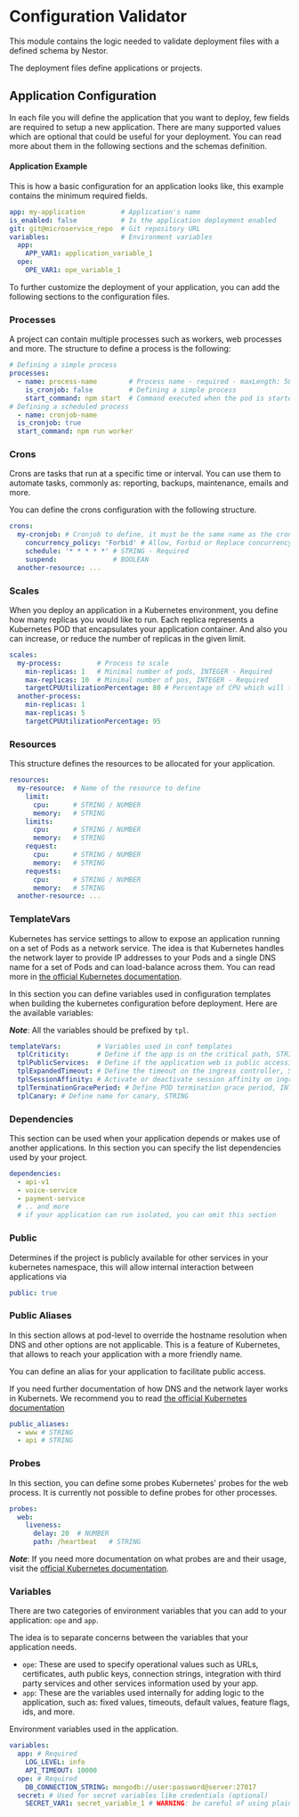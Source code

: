 # Configuration Validator

This module contains the logic needed to validate deployment files with a defined schema by Nestor.

The deployment files define applications or projects.

## Application Configuration

In each file you will define the application that you want to deploy, few fields are required to setup a new application. There are many supported values which are optional that could be useful for your deployment. You can read more about them in the following sections and the schemas definition.

#### Application Example
This is how a basic configuration for an application looks like, this example contains the minimum required fields.

```yaml
app: my-application         # Application's name
is_enabled: false           # Is the application deployment enabled
git: git@microservice_repo  # Git repository URL
variables:                  # Environment variables
  app:                      
    APP_VAR1: application_variable_1
  ope:
    OPE_VAR1: ope_variable_1
```

To further customize the deployment of your application, you can add the following sections to the configuration files.

### Processes

A project can contain multiple processes such as workers, web processes and more.
The structure to define a process is the following:

```yaml
# Defining a simple process
processes:
  - name: process-name        # Process name - required - maxLength: 58
    is_cronjob: false         # Defining a simple process
    start_command: npm start  # Command executed when the pod is started
# Defining a scheduled process
  - name: cronjob-name
  is_cronjob: true
  start_command: npm run worker
```

### Crons
Crons are tasks that run at a specific time or interval.
You can use them to automate tasks, commonly as: reporting, backups, maintenance, emails and more.

You can define the crons configuration with the following structure.

```yaml
crons:
  my-cronjob: # Cronjob to define, it must be the same name as the cronjob defined in processes
    concurrency_policy: 'Forbid' # Allow, Forbid or Replace concurrency of cronjobs, STRING - Required. [Kubernetes documentation](https://kubernetes.io/docs/tasks/job/automated-tasks-with-cron-jobs/#concurrency-policy)
    schedule: '* * * * *' # STRING - Required
    suspend:              # BOOLEAN
  another-resource: ...
```

### Scales
When you deploy an application in a Kubernetes environment, you define how many replicas you would like to run. 
Each replica represents a Kubernetes POD that encapsulates your application container. 
And also you can increase, or reduce the number of replicas in the given limit.

```yaml
scales:
  my-process:         # Process to scale
    min-replicas: 1   # Minimal number of pods, INTEGER - Required
    max-replicas: 10  # Minimal number of pos, INTEGER - Required
    targetCPUUtilizationPercentage: 80 # Percentage of CPU which will trigger a horizontal scaling when it is exceeded, INTEGER, 0 <= x <= 100 - Required
  another-process: 
    min-replicas: 1
    max-replicas: 5
    targetCPUUtilizationPercentage: 95
```

### Resources
This structure defines the resources to be allocated for your application.

```yaml
resources:
  my-resource:  # Name of the resource to define
    limit:
      cpu:      # STRING / NUMBER
      memory:   # STRING
    limits:
      cpu:      # STRING / NUMBER
      memory:   # STRING
    request:
      cpu:      # STRING / NUMBER
      memory:   # STRING
    requests:
      cpu:      # STRING / NUMBER
      memory:   # STRING
  another-resource: ...
```


### TemplateVars

Kubernetes has service settings to allow to expose an application running on a set of Pods as a network service. The idea is that Kubernetes handles the network layer to provide IP addresses to your Pods and a single DNS name for a set of Pods and can load-balance across them. You can read more in [the official Kubernetes documentation](https://kubernetes.io/docs/concepts/services-networking/).

In this section you can define variables used in configuration templates when building the kubernetes configuration before deployment. Here are the available variables:

**_Note_**: All the variables should be prefixed by `tpl`.

```yaml
templateVars:         # Variables used in conf templates
  tplCriticity:       # Define if the app is on the critical path, STRING - high, low, none
  tplPublicServices:  # Define if the application web is public accessible or not, BOOLEAN
  tplExpandedTimeout: # Define the timeout on the ingress controller, STRING
  tplSessionAffinity: # Activate or deactivate session affinity on ingress controller, BOOLEAN
  tplTerminationGracePeriod: # Define POD termination grace period, INTEGER
  tplCanary: # Define name for canary, STRING
```

### Dependencies

This section can be used when your application depends or makes use of another applications. In this section you can specify the list dependencies used by your project. 

```yaml
dependencies:
  - api-v1
  - voice-service
  - payment-service
  # .. and more
  # if your application can run isolated, you can omit this section
```

### Public
Determines if the project is publicly available for other services in your kubernetes namespace, this will allow internal interaction between applications via 

```yaml
public: true 
```

### Public Aliases
In this section allows at pod-level to override the hostname resolution when DNS and other options are not applicable. This is a feature of Kubernetes, that allows to reach your application with a more friendly name.

You can define an alias for your application to facilitate public access.

If you need further documentation of how DNS and the network layer works in Kubernets. We recommend you to read [the official Kubernetes documentation](https://kubernetes.io/docs/concepts/services-networking/dns-pod-service/)

```yaml
public_aliases:
  - www # STRING
  - api # STRING
```

### Probes

In this section, you can define some probes Kubernetes' probes for the web process. It is currently not possible to define probes for other processes.

```yaml
probes:
  web:
    liveness:
      delay: 20  # NUMBER
      path: /heartbeat   # STRING
```

**_Note_**: If you need more documentation on what probes are and their usage, visit the [official Kubernetes documentation](https://kubernetes.io/docs/concepts/workloads/pods/pod-lifecycle/#container-probes).

### Variables
There are two categories of environment variables that you can add to your application: `ope` and `app`. 

The idea is to separate concerns between the variables that your application needs.

- `ope`: These are used to specify operational values such as URLs, certificates, auth public keys, connection strings, integration with third party services and other services information used by your app.
- `app`: These are the variables used internally for adding logic to the application, such as: fixed values, timeouts, default values, feature flags, ids, and more.


Environment variables used in the application.

```yaml
variables:
  app: # Required
    LOG_LEVEL: info
    API_TIMEOUT: 10000 
  ope: # Required
    DB_CONNECTION_STRING: mongodb://user:password@server:27017
  secret: # Used for secret variables like credentials (optional)
    SECRET_VAR1: secret_variable_1 # WARNING: be careful of using plain-text passwords here.
```

